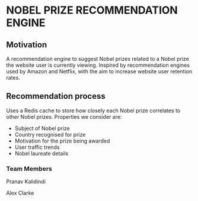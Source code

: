 # NOBEL PRIZE RECOMMENDATION ENGINE

## Motivation
A recommendation engine to suggest Nobel prizes related to a Nobel prize the website user is currently viewing. Inspired by recommendation engines used by Amazon and Netflix, with the aim to increase website user retention rates.

## Recommendation process
Uses a Redis cache to store how closely each Nobel prize correlates to other Nobel prizes. Properties we consider are:
- Subject of Nobel prize
- Country recognised for prize
- Motivation for the prize being awarded
- User traffic trends
- Nobel laureate details

### Team Members

Pranav Kalidindi

Alex Clarke
